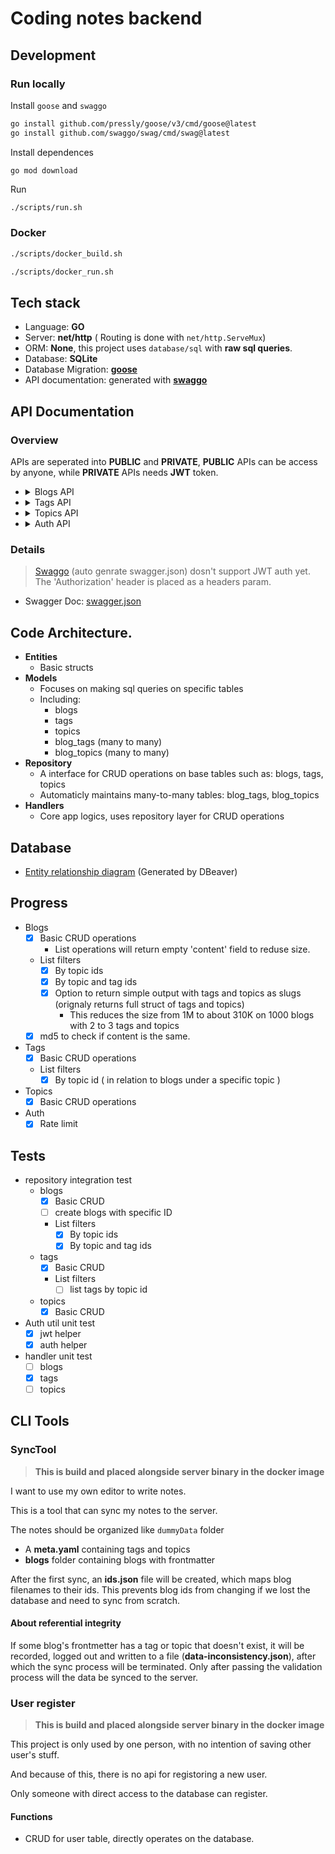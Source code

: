 # Coding notes backend
## Development
### Run locally
Install `goose` and `swaggo`
```bash
go install github.com/pressly/goose/v3/cmd/goose@latest
go install github.com/swaggo/swag/cmd/swag@latest
```
Install dependences
```
go mod download
```
Run
```bash
./scripts/run.sh
```
### Docker
```bash
./scripts/docker_build.sh
```
```bash
./scripts/docker_run.sh
```

## Tech stack
- Language: **GO**
- Server: **net/http** ( Routing is done with `net/http.ServeMux`)
- ORM: **None**, this project uses `database/sql` with **raw sql queries**.
- Database: **SQLite**
- Database Migration: **[goose](https://github.com/pressly/goose)**
- API documentation: generated with **[swaggo](https://github.com/swaggo/swag)**

## API Documentation
### Overview
APIs are seperated into **PUBLIC** and **PRIVATE**, 
**PUBLIC** APIs can be access by anyone, while **PRIVATE** APIs 
needs **JWT** token.

-   <details>
    <summary>Blogs API</summary>

    - **Public API** ( Access blogs that are visible or not soft deleted):
        - List
            - all
            - filter by topic id (allow multiple ids)
            - filter by topic and tag ids (allow multiple ids) 
        - Get by id
    - **Private API** ( Needs JWT token, have access to all blogs regarding visibility or soft delete status )
        - Create
            - auto generate id
            - with specified id
        - List
            - all
            - filter by topic id (allow multiple ids)
            - filter by topic and tag ids (allow multiple ids) 
            - simplified
                - only includes necessary fields to verify change, such as: **content_md5**, **tag.slugs**, **topic.slugs**...etc.
                  (used by **SyncTool**)
        - Update
        - Delete
            - soft delete
            - restore soft deleted blog
            - delete

    </details>

-   <details>
    <summary>Tags API</summary>

    - **Public API**
        - List     
            - all
            - by topic id ( tags related to blogs under a specific topic )
    - **Private API**
        - Create
        - Update
        - Delete

    </details>

-   <details>
    <summary>Topics API</summary>

    - **Public API**
        - List     
    - **Private API**
        - Create
        - Update
        - Delete

    </details>

-   <details>
    <summary>Auth API</summary>

    - **Public API**
        - Login ( returns **JWT** token on success )
        - Logout ( removes **JWT** token from database )
        - Auth check ( mostly unused, checks if jwt token is valid )

    </details>

### Details
> [Swaggo](https://github.com/swaggo/swag) (auto genrate swagger.json) dosn't support JWT auth yet. 
> The 'Authorization' header is placed as a headers param.
- Swagger Doc: [swagger.json](./docs/swagger.json)

## Code Architecture.
- **Entities**
    - Basic structs
- **Models**
    - Focuses on making sql queries on specific tables 
    - Including:
        - blogs
        - tags
        - topics
        - blog_tags (many to many)
        - blog_topics (many to many)
- **Repository**
    - A interface for CRUD operations on base tables such as: blogs, tags, topics
    - Automaticly maintains many-to-many tables: blog_tags, blog_topics
- **Handlers**
    - Core app logics, uses repository layer for CRUD operations

## Database
- [Entity relationship diagram](./docs/pics/entity-relation-diagram.png) (Generated by DBeaver)

## Progress
- Blogs
    - [x] Basic CRUD operations
        - List operations will return empty 'content' field to reduse size.
    - List filters
        - [x] By topic ids
        - [x] By topic and tag ids
        - [x] Option to return simple output with tags and topics as slugs (orignaly returns full struct of tags and topics)
            - This reduces the size from 1M to about 310K on 1000 blogs with 2 to 3 tags and topics
    - [x] md5 to check if content is the same.
- Tags
    - [x] Basic CRUD operations
    - List filters
        - [x] By topic id ( in relation to blogs under a specific topic )
- Topics
    - [x] Basic CRUD operations
- Auth
    - [x] Rate limit

## Tests
- repository integration test
    - blogs
        - [x] Basic CRUD
        - [ ] create blogs with specific ID
        - List filters
            - [x] By topic ids
            - [x] By topic and tag ids
    - tags
        - [x] Basic CRUD
        - List filters
            - [ ] list tags by topic id
    - topics
        - [x] Basic CRUD
- Auth util unit test
    - [x] jwt helper
    - [x] auth helper
- handler unit test
    - [ ] blogs
    - [x] tags
    - [ ] topics

## CLI Tools
### SyncTool
> **This is build and placed alongside server binary in the docker image**

I want to use my own editor to write notes.

This is a tool that can sync my notes to the server.

The notes should be organized like `dummyData` folder
- A **meta.yaml** containing tags and topics
- **blogs** folder containing blogs with frontmatter

After the first sync, an **ids.json** file will be created, which maps blog filenames to their ids.
This prevents blog ids from changing if we lost the database and need to sync from scratch.

#### About referential integrity
If some blog's frontmetter has a tag or topic that doesn't exist,
it will be recorded, logged out and written to a file (**data-inconsistency.json**), after which the sync process will be terminated.
Only after passing the validation process will the data be synced to the server.

### User register
> **This is build and placed alongside server binary in the docker image**

This project is only used by one person, with no intention of saving other user's stuff.

And because of this, there is no api for registoring a new user.

Only someone with direct access to the database can register.

#### Functions
- CRUD for user table, directly operates on the database.

